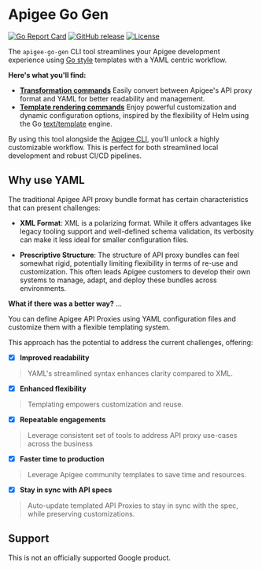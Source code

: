 # Apigee Go Gen
<!--
  Copyright 2024 Google LLC

  Licensed under the Apache License, Version 2.0 (the "License");
  you may not use this file except in compliance with the License.
  You may obtain a copy of the License at

       http://www.apache.org/licenses/LICENSE-2.0

  Unless required by applicable law or agreed to in writing, software
  distributed under the License is distributed on an "AS IS" BASIS,
  WITHOUT WARRANTIES OR CONDITIONS OF ANY KIND, either express or implied.
  See the License for the specific language governing permissions and
  limitations under the License.
-->

[![Go Report Card](https://goreportcard.com/badge/github.com/apigee/apigee-go-gen)](https://goreportcard.com/report/github.com/apigee/apigee-go-gen)
[![GitHub release](https://img.shields.io/github/v/release/apigee/apigee-go-gen)](https://github.com/apigee/apigee-go-gen/releases)
[![License](https://img.shields.io/badge/License-Apache%202.0-blue.svg)](https://opensource.org/licenses/Apache-2.0)

The `apigee-go-gen` CLI tool streamlines your Apigee development experience using [Go style](https://developer.hashicorp.com/nomad/tutorials/templates/go-template-syntax) templates with a YAML centric workflow.

**Here's what you'll find:**

* **[Transformation commands](./transform/index.md)** Easily convert between Apigee's API proxy format and YAML for better readability and management.
* **[Template rendering commands](./render/index.md)**  Enjoy powerful customization and dynamic configuration options, inspired by the flexibility of Helm using the Go [text/template](https://pkg.go.dev/text/template) engine.

By using this tool alongside the [Apigee CLI](https://github.com/apigee/apigeecli), you'll unlock a highly customizable workflow. This is perfect for both streamlined local development and robust CI/CD pipelines.


## Why use YAML 

The traditional Apigee API proxy bundle format has certain characteristics that can present challenges:

* **XML Format**: XML is a polarizing format. While it offers advantages like legacy tooling
  support and well-defined schema validation, its verbosity can make it less  ideal for smaller configuration files.

* **Prescriptive Structure**: The structure of API proxy bundles can feel somewhat rigid, potentially
  limiting flexibility in terms of re-use and customization. This often leads Apigee customers to develop their
  own systems to manage, adapt, and deploy these bundles across environments.

**What if there was a better way?** ...

You can define Apigee API Proxies using YAML configuration files and customize them with a flexible templating system.

This approach has the potential to address the current challenges, offering:

- [x] **Improved readability**
> YAML's streamlined syntax enhances clarity compared to XML.

- [x] **Enhanced flexibility**
> Templating empowers customization and reuse.

- [x] **Repeatable engagements**
> Leverage consistent set of tools to address API proxy use-cases across the business

- [x] **Faster time to production** 
> Leverage Apigee community templates to save time and resources.

- [x] **Stay in sync with API specs** 
> Auto-update templated API Proxies to stay in sync with the spec, while preserving customizations.

## Support

This is not an officially supported Google product.



